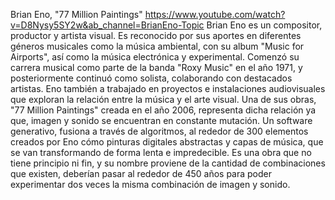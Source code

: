 Brian Eno, "77 Million Paintings"
https://www.youtube.com/watch?v=D8Nysy5SY2w&ab_channel=BrianEno-Topic
Brian Eno es un compositor, productor y artista visual. Es reconocido por sus aportes en diferentes géneros musicales como la música ambiental, con su album "Music for Airports", así como la música electrónica y experimental. 
Comenzó su carrera musical como parte de la banda "Roxy Music" en el año 1971, y posteriormente continuó como solista, colaborando con destacados artistas. 
Eno también a trabajado en proyectos e instalaciones audiovisuales que exploran la relación entre la música y el arte visual. Una de sus obras, "77 Million Paintings" creada en el año 2006, representa dicha relación ya que, imagen y sonido se encuentran en constante mutación. Un software generativo, fusiona a través de algoritmos, al rededor de 300 elementos creados por Eno cómo pinturas digitales abstractas y capas de música, que se van transformando de forma lenta e impredecible. Es una obra que no tiene principio ni fin, y su nombre proviene de la cantidad de combinaciones que existen, deberían pasar al rededor de 450 años para poder experimentar dos veces la misma combinación de imagen y sonido. 